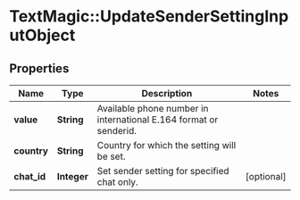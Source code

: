 # TextMagic::UpdateSenderSettingInputObject

## Properties
Name | Type | Description | Notes
------------ | ------------- | ------------- | -------------
**value** | **String** | Available phone number in international E.164 format or senderid. | 
**country** | **String** | Country for which the setting will be set. | 
**chat_id** | **Integer** | Set sender setting for specified chat only. | [optional] 


